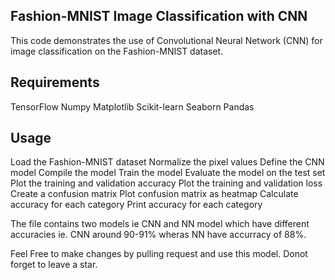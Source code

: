 
## Fashion-MNIST Image Classification with CNN
This code demonstrates the use of Convolutional Neural Network (CNN) for image classification on the Fashion-MNIST dataset.

## Requirements
TensorFlow
Numpy
Matplotlib
Scikit-learn
Seaborn
Pandas

## Usage
Load the Fashion-MNIST dataset
Normalize the pixel values
Define the CNN model
Compile the model
Train the model
Evaluate the model on the test set
Plot the training and validation accuracy
Plot the training and validation loss
Create a confusion matrix
Plot confusion matrix as heatmap
Calculate accuracy for each category
Print accuracy for each category

The file contains two models ie CNN and NN model which have different accuracies ie. CNN around 90-91% wheras NN have accurracy of 88%.

Feel Free to make changes by pulling request and use this model. Donot forget to leave a star. 
